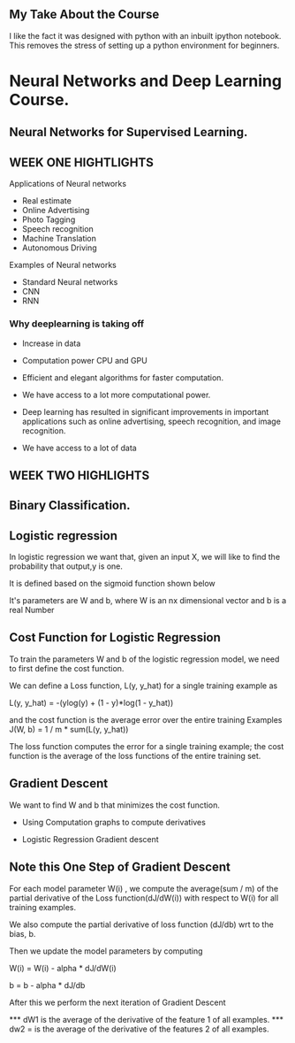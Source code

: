 ## My Take About the Course

I like the fact it was designed with python with an inbuilt ipython notebook. This removes the stress of setting up a python environment for beginners. 






# Neural Networks and Deep Learning Course.

## Neural Networks for Supervised Learning.


## WEEK ONE HIGHTLIGHTS
Applications of Neural networks
* Real estimate
* Online Advertising
* Photo Tagging
* Speech recognition
* Machine Translation
* Autonomous Driving

Examples of Neural networks
* Standard Neural networks
* CNN
* RNN

### Why deeplearning is taking off
* Increase in data
* Computation power CPU and GPU
* Efficient and elegant algorithms for faster computation.
* We have access to a lot more computational power.

* Deep learning has resulted in significant improvements in important applications such as online advertising, speech recognition, and image recognition.
* We have access to a lot of data



## WEEK TWO HIGHLIGHTS


## Binary Classification.

## Logistic regression

In logistic regression we want that, given an input X, we will like to find the probability that output,y is one.

It is defined based on the sigmoid function shown below

It's parameters are W and b, where W is an nx dimensional vector and b is a real Number

## Cost Function for Logistic Regression

To train the parameters W and b of the logistic regression model, we need to first define the cost function.

We can define a Loss function, L(y, y_hat) for a single training example as

L(y, y_hat) = -(ylog(y) + (1 - y)*log(1 - y_hat))

and the cost function is the average error over the entire training Examples
J(W, b) = 1 / m * sum(L(y, y_hat))

The loss function computes the error for a single training example; the cost function is the average of the loss functions of the entire training set.

## Gradient Descent
We want to find W and b that minimizes the cost function.

* Using Computation graphs to compute derivatives

* Logistic Regression Gradient descent


## Note this One Step of Gradient Descent
For each model parameter W(i) , we compute the average(sum / m) of the partial derivative of the Loss function(dJ/dW(i)) with respect to W(i) for all training examples.

We also compute the partial derivative of loss function (dJ/db) wrt to the bias, b.

Then we update the model parameters by computing

W(i) = W(i) - alpha * dJ/dW(i)

b = b - alpha * dJ/db

After this we perform the next iteration of Gradient Descent


*** dW1 is the average of the derivative of the feature 1 of all examples.
*** dw2 = is the average of the derivative of the features 2 of all examples.
